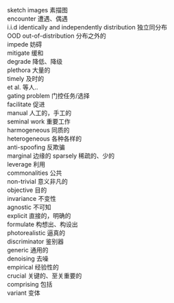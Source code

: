 sketch images 素描图  
encounter 遭遇、偶遇  
i.i.d identically and independently distribution 独立同分布  
OOD out-of-distribution 分布之外的  
impede 妨碍  
mitigate 缓和  
degrade 降低、降级  
plethora 大量的  
timely 及时的  
et al. 等人..  
gating problem 门控任务/选择  
facilitate 促进  
manual 人工的，手工的  
seminal work 重要工作  
harmogeneous 同质的  
heterogeneous 各种各样的  
anti-spoofing 反欺骗  
marginal 边缘的
sparsely 稀疏的、少的  
leverage 利用  
commonalities 公共  
non-trivial 意义非凡的  
objective 目的  
invariance 不变性  
agnostic 不可知  
explicit 直接的，明确的  
formulate 构想出、构设出  
photorealistic 逼真的  
discriminator 鉴别器  
generic 通用的  
denoising 去噪  
empirical 经验性的  
crucial 关键的、至关重要的  
comprising 包括  
variant 变体  
